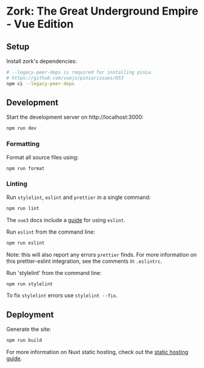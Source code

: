 # Zork: The Great Underground Empire - Vue Edition

## Setup

Install zork's dependencies:

```bash
# --legacy-peer-deps is required for installing pinia.
# https://github.com/vuejs/pinia/issues/853
npm ci --legacy-peer-deps
```

## Development

Start the development server on http://localhost:3000:

```bash
npm run dev
```

### Formatting

Format all source files using:

```bash
npm run format
```

### Linting

Run `stylelint`, `eslint` and `prettier` in a single command:

```bash
npm run lint
```

The `vue3` docs include a [guide](https://vuejs.org/guide/scaling-up/tooling.html#linting) for using `eslint`.

Run `eslint` from the command line:

```bash
npm run eslint
```

Note: this will also report any errors `prettier` finds. For more information on this prettier-eslint integration, see the comments in `.eslintrc`.

Run 'stylelint' from the command line:

```bash
npm run stylelint
```

To fix `stylelint` errors use `stylelint --fix`.

## Deployment

Generate the site:

```bash
npm run build
```

For more information on Nuxt static hosting, check out the [static hosting guide](https://v3.nuxtjs.org/guide/deploy/static-hosting/).
